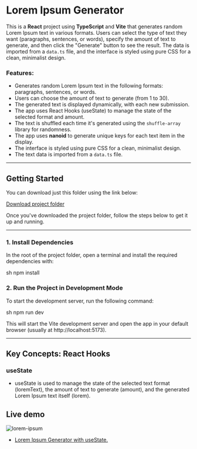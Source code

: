 # Lorem Ipsum Generator
This is a **React** project using **TypeScript** and **Vite** that generates random Lorem Ipsum text in various formats. Users can select the type of text they want (paragraphs, sentences, or words), specify the amount of text to generate, and then click the "Generate" button to see the result. The data is imported from a `data.ts` file, and the interface is styled using pure CSS for a clean, minimalist design.
### Features:
- Generates random Lorem Ipsum text in the following formats: paragraphs, sentences, or words.
- Users can choose the amount of text to generate (from 1 to 30).
- The generated text is displayed dynamically, with each new submission.
- The app uses React Hooks (useState) to manage the state of the selected format and amount.
- The text is shuffled each time it's generated using the `shuffle-array` library for randomness.
- The app uses **nanoid** to generate unique keys for each text item in the display.
- The interface is styled using pure CSS for a clean, minimalist design.
- The text data is imported from a `data.ts` file.

---

## Getting Started

You can download just this folder using the link below:

[Download project folder](https://downgit.github.io/#/home?url=https://github.com/armandomzn/react_components/tree/main/lorem)

Once you've downloaded the project folder, follow the steps below to get it up and running.

---

### 1. Install Dependencies
In the root of the project folder, open a terminal and install the required dependencies with:

sh
npm install



### 2. Run the Project in Development Mode

To start the development server, run the following command:

sh
npm run dev


This will start the Vite development server and open the app in your default browser (usually at http://localhost:5173).

---

## Key Concepts: React Hooks

### useState
  - useState is used to manage the state of the selected text format (loremText), the amount of text to generate (amount), and the generated Lorem Ipsum text itself (lorem).


## Live demo
![lorem-ipsum](https://github.com/user-attachments/assets/ef0446a1-a61b-483e-bc5c-11a4980957b5)
- [Lorem Ipsum Generator with useState.](https://lustrous-gingersnap-a23de8.netlify.app/)
